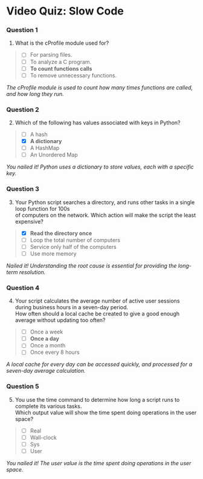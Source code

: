 # Video Quiz: Slow Code

### Question 1

1. What is the cProfile module used for?

> - [ ] For parsing files.
> - [ ] To analyze a C program.
> - [ ] **To count functions calls**
> - [ ] To remove unnecessary functions.

*The cProfile module is used to count how many times functions are called, and how long they run.*

### Question 2

2. Which of the following has values associated with keys in Python?

> - [ ] A hash
> - [x] **A dictionary**
> - [ ] A HashMap
> - [ ] An Unordered Map

*You nailed it! Python uses a dictionary to store values, each with a specific key.*

### Question 3

3. Your Python script searches a directory, and runs other tasks in a single loop function for 100s\
 of computers on the network. Which action will make the script the least expensive?  

> - [x] **Read the directory once**
> - [ ] Loop the total number of computers
> - [ ] Service only half of the computers
> - [ ] Use more memory  

*Nailed it! Understanding the root cause is essential for providing the long-term resolution.*

### Question 4

4. Your script calculates the average number of active user sessions during business hours in a seven-day period.\
 How often should a local cache be created to give a good enough average without updating too often?  

> - [ ] Once a week
> - [ ] **Once a day**
> - [ ] Once a month
> - [ ] Once every 8 hours

*A local cache for every day can be accessed quickly, and processed for a seven-day average calculation.*

### Question 5

5. You use the time command to determine how long a script runs to complete its various tasks.\
 Which output value will show the time spent doing operations in the user space?

> - [ ] Real
> - [ ] Wall-clock
> - [ ] Sys
> - [ ] User

*You nailed it! The user value is the time spent doing operations in the user space.*